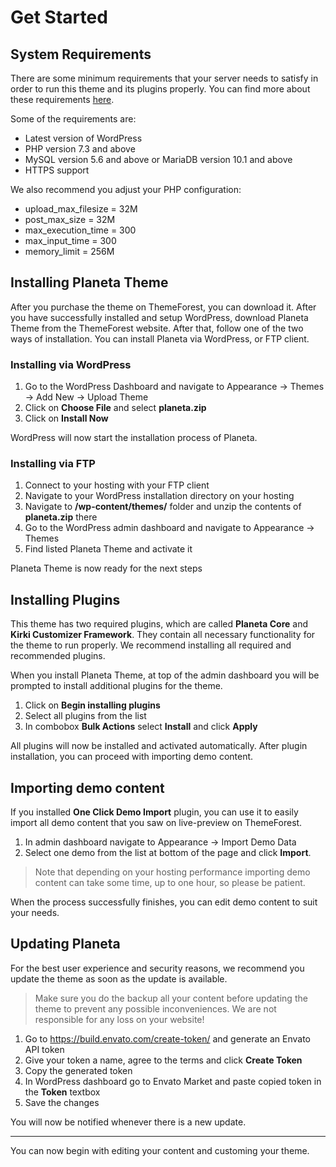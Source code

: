 # Get Started

## System Requirements

There are some minimum requirements that your server needs to satisfy in order
to run this theme and its plugins properly. You can find more about these
requirements [here](https://wordpress.org/about/requirements/).

Some of the requirements are:
- Latest version of WordPress
- PHP version 7.3 and above
- MySQL version 5.6 and above or MariaDB version 10.1 and above
- HTTPS support

We also recommend you adjust your PHP configuration:
- upload_max_filesize = 32M
- post_max_size = 32M
- max_execution_time = 300
- max_input_time = 300
- memory_limit = 256M

## Installing Planeta Theme

After you purchase the theme on ThemeForest, you can download it. After you
have successfully installed and setup WordPress, download Planeta Theme from
the ThemeForest website. After that, follow one of the two ways of
installation. You can install Planeta via WordPress, or FTP client.

### Installing via WordPress

1. Go to the WordPress Dashboard and navigate to Appearance -> Themes -> Add New -> Upload Theme
2. Click on **Choose File** and select **planeta.zip**
3. Click on **Install Now**

WordPress will now start the installation process of Planeta.

### Installing via FTP

1. Connect to your hosting with your FTP client
2. Navigate to your WordPress installation directory on your hosting
3. Navigate to **/wp-content/themes/** folder and unzip the contents of **planeta.zip** there
4. Go to the WordPress admin dashboard and navigate to Appearance -> Themes
5. Find listed Planeta Theme and activate it

Planeta Theme is now ready for the next steps

## Installing Plugins

This theme has two required plugins, which are called **Planeta Core** and
**Kirki Customizer Framework**. They contain all necessary functionality for
the theme to run properly. We recommend installing all required and recommended
plugins.

When you install Planeta Theme, at top of the admin dashboard you will be
prompted to install additional plugins for the theme.

1. Click on **Begin installing plugins**
2. Select all plugins from the list
3. In combobox **Bulk Actions** select **Install** and click **Apply**

All plugins will now be installed and activated automatically. After plugin
installation, you can proceed with importing demo content.

## Importing demo content

If you installed **One Click Demo Import** plugin, you can use it to easily
import all demo content that you saw on live-preview on ThemeForest.

1. In admin dashboard navigate to Appearance -> Import Demo Data
2. Select one demo from the list at bottom of the page and click **Import**.

> Note that depending on your hosting performance importing demo content can
take some time, up to one hour, so please be patient.

When the process successfully finishes, you can edit demo content to suit your
needs.

## Updating Planeta

For the best user experience and security reasons, we recommend you
update the theme as soon as the update is available.

> Make sure you do the backup all your content before updating the theme to
prevent any possible inconveniences. We are not responsible for any loss on
your website!

1. Go to https://build.envato.com/create-token/ and generate an Envato API token
2. Give your token a name, agree to the terms and click **Create Token**
3. Copy the generated token
4. In WordPress dashboard go to Envato Market and paste copied token in the **Token** textbox
5. Save the changes

You will now be notified whenever there is a new update.

---

You can now begin with editing your content and customing your theme.
